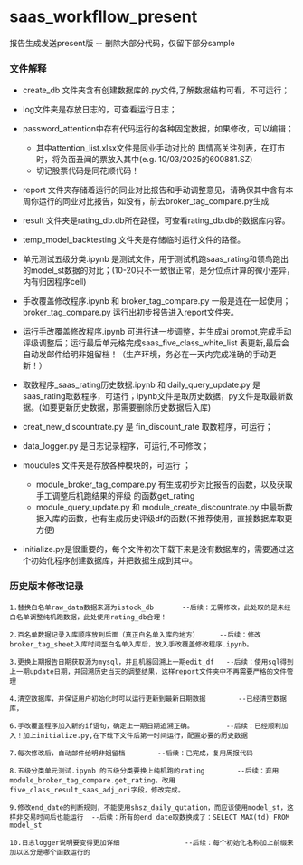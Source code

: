 # saas_workfllow_present
报告生成发送present版  --   删除大部分代码，仅留下部分sample
### 文件解释
- create_db 文件夹含有创建数据库的.py文件,了解数据结构可看，不可运行；

- log文件夹是存放日志的，可查看运行日志；

- password_attention中存有代码运行的各种固定数据，如果修改，可以编辑；
    - 其中attention_list.xlsx文件是同业手动对比的 舆情高关注列表，在盯市时，将负面丑闻的票放入其中(e.g. 10/03/2025的600881.SZ)
    - 切记股票代码是同花顺代码！

- report 文件夹存储着运行的同业对比报告和手动调整意见，请确保其中含有本周你运行的同业对比报告，如没有，前去broker_tag_compare.py生成

- result 文件夹是rating_db.db所在路径，可查看rating_db.db的数据库内容。

- temp_model_backtesting 文件夹是存储临时运行文件的路径。

- 单元测试五级分类.ipynb 是测试文件，用于测试机跑saas_rating和领鸟跑出的model_st数据的对比；(10-20只不一致很正常，是分位点计算的微小差异，内有归因程序cell)

- 手改覆盖修改程序.ipynb 和 broker_tag_compare.py 一般是连在一起使用；broker_tag_compare.py 运行出初步报告进入report文件夹。
- 运行手改覆盖修改程序.ipynb 可进行进一步调整，并生成ai prompt,完成手动评级调整后；运行最后单元格完成saas_five_class_white_list 表更新,最后会自动发邮件给明非姐留档！（生产环境，务必在一天内完成准确的手动更新！）

- 取数程序_saas_rating历史数据.ipynb 和 daily_query_update.py 是saas_rating取数程序，可运行；ipynb文件是取历史数据，py文件是取最新数据。(如要更新历史数据，那需要删除历史数据后入库)

- creat_new_discountrate.py 是 fin_discount_rate 取数程序，可运行；  

- data_logger.py 是日志记录程序，可运行,不可修改；

- moudules 文件夹是存放各种模块的，可运行 ；
    - module_broker_tag_compare.py 有生成初步对比报告的函数，以及获取手工调整后机跑结果的评级 的函数get_rating 
    - module_query_update.py 和 module_create_discountrate.py 中最新数据入库的函数，也有生成历史评级df的函数(不推荐使用，直接数据库取更方便)

- initialize.py是很重要的，每个文件初次下载下来是没有数据库的，需要通过这个初始化程序创建数据库，并把数据生成到其中。


### 历史版本修改记录

    1.替换白名单raw_data数据来源为istock_db       --后续：无需修改，此处取的是未经白名单调整纯机跑数据，此处使用rating_db合理！

    2.百名单数据记录入库顺序放到后面（真正白名单入库的地方）     --后续：修改broker_tag_sheet入库时间至白名单入库后，放入手改覆盖修改程序.ipynb。

    3.更换上期报告日期获取源为mysql，并且机器回溯上一期edit_df   --后续：使用sql得到上一期update日期，并回溯历史当天的调整结果，这样report文件夹中不再需要严格的文件管理

    4.清空数据库，并保证用户初始化时可以运行更新到最新日期数据        --已经清空数据库，

    6.手改覆盖程序加入新的if语句，确定上一期日期追溯正确。        --后续：已经顺利加入！加上initialize.py,在下载下文件后第一时间运行，配置必要的历史数据

    7.每次修改后，自动邮件给明非姐留档        --后续：已完成，复用周报代码

    8.五级分类单元测试.ipynb 的五级分类要换上纯机跑的rating        --后续：弃用module_broker_tag_compare.get_rating，改用five_class_result_saas_adj_ori字段，修改完成。

    9.修改end_date的判断规则，不能使用shsz_daily_qutation，而应该使用model_st，这样非交易时间后也能运行  --后续：所有的end_date取数换成了：SELECT MAX(td) FROM model_st 

    10.日志logger说明要变得更加详细                --后续：每个初始化名称加上前缀来加以区分是哪个函数运行的

